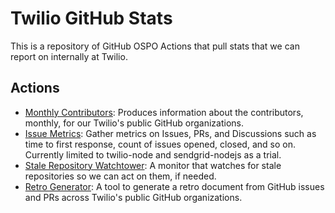 # Twilio GitHub Stats

This is a repository of GitHub OSPO Actions that pull stats that we can report on internally at Twilio.

## Actions

- [Monthly Contributors](./reports/contributors/): Produces information about the contributors, monthly, for our Twilio's public GitHub organizations.
- [Issue Metrics](./reports/metrics/): Gather metrics on Issues, PRs, and Discussions such as time to first response, count of issues opened, closed, and so on. Currently limited to twilio-node and sendgrid-nodejs as a trial.
- [Stale Repository Watchtower](./reports/watchtower/): A monitor that watches for stale repositories so we can act on them, if needed.
- [Retro Generator](./reports/retros/): A tool to generate a retro document from GitHub issues and PRs across Twilio's public GitHub organizations.